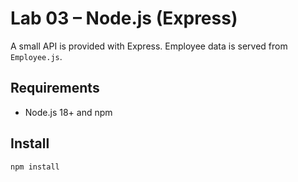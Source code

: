 # Lab 03 – Node.js (Express)

A small API is provided with Express. Employee data is served from `Employee.js`.

## Requirements
- Node.js 18+ and npm

## Install
```bash
npm install

